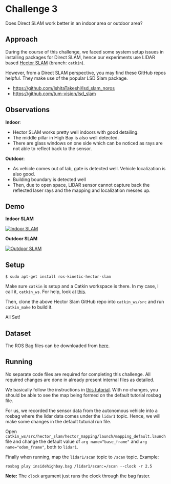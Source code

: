 # Challenge 3

Does Direct SLAM work better in an indoor area or outdoor area?

## Approach

During the course of this challenge, we faced some system setup issues in installing packages for Direct SLAM, hence our experiments use LIDAR based [Hector SLAM](https://github.com/tu-darmstadt-ros-pkg/hector_slam/tree/catkin) (branch: ```catkin```).

However, from a Direct SLAM perspective, you may find these GitHub repos helpful. They make use of the popular LSD Slam package.
* https://github.com/IshitaTakeshi/lsd_slam_noros
* https://github.com/tum-vision/lsd_slam

## Observations

**Indoor**: 
* Hector SLAM works pretty well indoors with good detailing. 
* The middle pillar in High Bay is also well detected. 
* There are glass windows on one side which can be noticed as rays are not able to reflect back to the sensor.

**Outdoor**: 
* As vehicle comes out of lab, gate is detected well. Vehicle localization is also good.
* Building boundary is detected well
* Then, due to open space, LIDAR sensor cannot capture back the reflected laser rays and the mapping and localization messes up.


## Demo

**Indoor SLAM**

[![Indoor SLAM](https://img.youtube.com/vi/ZigVMt5cRA4/0.jpg)](https://www.youtube.com/watch?v=ZigVMt5cRA4)

**Outdoor SLAM**

[![Outdoor SLAM](https://img.youtube.com/vi/_qh8o3lFWdw/0.jpg)](https://www.youtube.com/watch?v=_qh8o3lFWdw)

## Setup

```commandline
$ sudo apt-get install ros-kinetic-hector-slam
```

Make sure ```catkin``` is setup and a Catkin workspace is there. In my case, I call it, ```catkin_ws```. For help, look at [this](http://wiki.ros.org/catkin/Tutorials/create_a_workspace).

Then, clone the above Hector Slam GitHub repo into ```catkin_ws/src``` and run ```catkin_make``` to build it.

All Set!

## Dataset

The ROS Bag files can be downloaded from [here]().

## Running

No separate code files are required for completing this challenge. All required changes are done in already present internal files as detailed.

We basically follow the instructions in [this tutorial](). With no changes, you should be able to see the map being formed on the default tutorial rosbag file. 

For us, we recorded the sensor data from the autonomous vehicle into a rosbag where the lidar data comes under the ```lidar1``` topic. Hence, we will make some changes in the default tuturial run file.

Open ```catkin_ws/src/hector_slam/hector_mapping/launch/mapping_default.launch``` file and change the default value of ```arg name="base_frame"``` and ```arg name="odom_frame"```, both to ```lidar1```.

Finally when running, map the ```lidar1/scan``` topic to ```/scan``` topic. Example:

```commandline
rosbag play insidehighbay.bag /lidar1/scan:=/scan --clock -r 2.5
```

**Note:** The ```clock``` argument just runs the clock through the bag faster.
